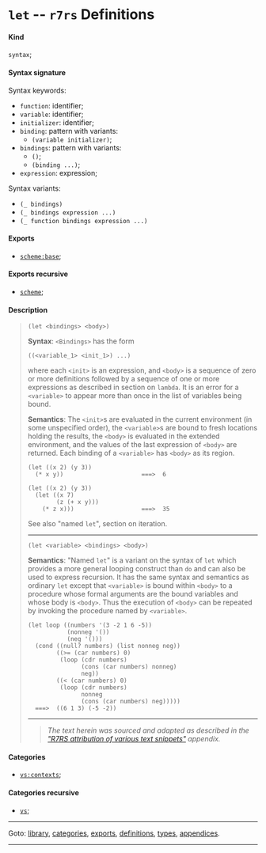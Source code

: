 

<a id='definition__r7rs__let'></a>

# `let` -- `r7rs` Definitions


<a id='definition__r7rs__let__kind'></a>

#### Kind

`syntax`;


<a id='definition__r7rs__let__syntax-signature'></a>

#### Syntax signature

Syntax keywords:
 * `function`: identifier;
 * `variable`: identifier;
 * `initializer`: identifier;
 * `binding`: pattern with variants:
   * `(variable initializer)`;
 * `bindings`: pattern with variants:
   * `()`;
   * `(binding ...)`;
 * `expression`: expression;

Syntax variants:
 * `(_ bindings)`
 * `(_ bindings expression ...)`
 * `(_ function bindings expression ...)`


<a id='definition__r7rs__let__exports'></a>

#### Exports

 * [`scheme:base`](../../r7rs/exports/scheme_3a_base.md#export__r7rs__scheme_3a_base);


<a id='definition__r7rs__let__exports-recursive'></a>

#### Exports recursive

 * [`scheme`](../../r7rs/exports/scheme.md#export__r7rs__scheme);


<a id='definition__r7rs__let__description'></a>

#### Description

> ````
> (let <bindings> <body>)
> ````
> 
> 
> **Syntax**:
> `<Bindings>` has the form
> ````
> ((<variable_1> <init_1>) ...)
> ````
> where each `<init>` is an expression, and `<body>` is a
> sequence of zero or more definitions followed by a
> sequence of one or more expressions as described in section on `lambda`.  It is
> an error for a `<variable>` to appear more than once in the list of variables
> being bound.
> 
> **Semantics**:
> The `<init>`s are evaluated in the current environment (in some
> unspecified order), the `<variable>`s are bound to fresh locations
> holding the results, the `<body>` is evaluated in the extended
> environment, and the values of the last expression of `<body>`
> are returned.  Each binding of a `<variable>` has `<body>` as its
> region.
> 
> ````
> (let ((x 2) (y 3))
>   (* x y))                      ===>  6
> 
> (let ((x 2) (y 3))
>   (let ((x 7)
>         (z (+ x y)))
>     (* z x)))                   ===>  35
> ````
> 
> See also "named `let`", section on iteration.
> 
> 
> ----
> 
> 
> ````
> (let <variable> <bindings> <body>)
> ````
> 
> 
> **Semantics**:
> "Named `let`" is a variant on the syntax of `let` which provides
> a more general looping construct than `do` and can also be used to express
> recursion.
> It has the same syntax and semantics as ordinary `let`
> except that `<variable>` is bound within `<body>` to a procedure
> whose formal arguments are the bound variables and whose body is
> `<body>`.  Thus the execution of `<body>` can be repeated by
> invoking the procedure named by `<variable>`.
> 
> ````
> (let loop ((numbers '(3 -2 1 6 -5))
>            (nonneg '())
>            (neg '()))
>   (cond ((null? numbers) (list nonneg neg))
>         ((>= (car numbers) 0)
>          (loop (cdr numbers)
>                (cons (car numbers) nonneg)
>                neg))
>         ((< (car numbers) 0)
>          (loop (cdr numbers)
>                nonneg
>                (cons (car numbers) neg)))))
>   ===>  ((6 1 3) (-5 -2))
> ````
> 
> 
> ----
> > *The text herein was sourced and adapted as described in the ["R7RS attribution of various text snippets"](../../r7rs/appendices/attribution.md#appendix__r7rs__attribution) appendix.*


<a id='definition__r7rs__let__categories'></a>

#### Categories

 * [`vs:contexts`](../../r7rs/categories/vs_3a_contexts.md#category__r7rs__vs_3a_contexts);


<a id='definition__r7rs__let__categories-recursive'></a>

#### Categories recursive

 * [`vs`](../../r7rs/categories/vs.md#category__r7rs__vs);

----

Goto: [library](../../r7rs/_index.md#library__r7rs), [categories](../../r7rs/categories/_index.md#toc__r7rs__categories), [exports](../../r7rs/exports/_index.md#toc__r7rs__exports), [definitions](../../r7rs/definitions/_index.md#toc__r7rs__definitions), [types](../../r7rs/types/_index.md#toc__r7rs__types), [appendices](../../r7rs/appendices/_index.md#toc__r7rs__appendices).

----

